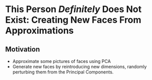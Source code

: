 # This Person *Definitely* Does Not Exist: Creating New Faces From Approximations

## Motivation
- Approximate some pictures of faces using PCA
- Generate new faces by reintroducing new dimensions, randomly perturbing them from the Principal Components.